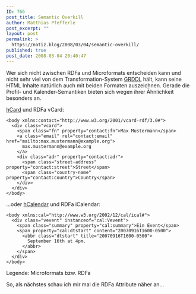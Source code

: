 ```yaml
---
ID: 766
post_title: Semantic Overkill
author: Matthias Pfefferle
post_excerpt: ""
layout: post
permalink: >
  https://notiz.blog/2008/03/04/semantic-overkill/
published: true
post_date: 2008-03-04 20:40:47
---
```

<!-- wp:paragraph -->
<p>Wer sich nicht zwischen RDFa und Microformats entscheiden kann und nicht sehr viel von dem Transformation-System <abbr title="Gleaning Resource Descriptions from Dialects of Languages">GRDDL</abbr> hält, kann seine HTML Inhalte natürlich auch mit beiden Formaten auszeichnen. Gerade die Profil- und Kalender-Semantiken bieten sich wegen ihrer Ähnlichkeit besonders an.</p>
<!-- /wp:paragraph -->

<!-- wp:paragraph -->
<p><a href="http://microformats.org/wiki/hCard">hCard</a> und RDFa vCard:</p>
<!-- /wp:paragraph -->

<!-- wp:code -->
<pre class="wp-block-code"><code>&lt;body xmlns:contact="http://www.w3.org/2001/vcard-rdf/3.0#">
  &lt;div class="vcard">
    &lt;span class="fn" property="contact:fn">Max Mustermann&lt;/span>
    &lt;a class="email" rel="contact:email" href="mailto:max.mustermann@example.org">
      max.mustermann@example.org
    &lt;/a>
    &lt;div class="adr" property="contact:adr">
      &lt;span class="street-address" property="contact:street">Street&lt;/span>
      &lt;span class="country-name" property="contact:country">Country&lt;/span>
    &lt;/div>
  &lt;/div>
&lt;/body></code></pre>
<!-- /wp:code -->

<!-- wp:paragraph -->
<p>...oder <a href="http://microformats.org/wiki/hCal">hCalendar</a> und RDFa iCalendar:</p>
<!-- /wp:paragraph -->

<!-- wp:code -->
<pre class="wp-block-code"><code>&lt;body xmlns:cal="http://www.w3.org/2002/12/cal/ical#">
  &lt;div class="vevent" instanceof="cal:Vevent">
    &lt;span class="summary" property="cal:summary">Ein Event&lt;/span>
    &lt;span property="cal:dtstart" content="20070916T1600-0500">
      &lt;abbr class="dtstart" title="20070916T1600-0500">
        September 16th at 4pm.
      &lt;/abbr>
    &lt;/span>
  &lt;/div>
&lt;/body></code></pre>
<!-- /wp:code -->

<!-- wp:paragraph -->
<p>Legende: Microformats bzw. RDFa</p>
<!-- /wp:paragraph -->

<!-- wp:paragraph -->
<p>So, als nächstes schau ich mir mal die RDFa Attribute näher an...</p>
<!-- /wp:paragraph -->